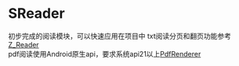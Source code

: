 # SReader
初步完成的阅读模块，可以快速应用在项目中
txt阅读分页和翻页功能参考[Z_Reader](https://github.com/nilbounds/Z_Reader)  
pdf阅读使用Android原生api，要求系统api21以上[PdfRenderer](https://developer.android.com/reference/android/graphics/pdf/PdfRenderer.html)

